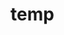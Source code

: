 # temp









































































































































































































